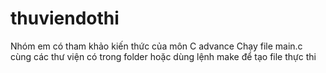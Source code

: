 # thuviendothi
Nhóm em có tham khảo kiến thức của môn C advance
Chạy file main.c cùng các thư viện có trong folder hoặc dùng lệnh make để tạo file thực thi
